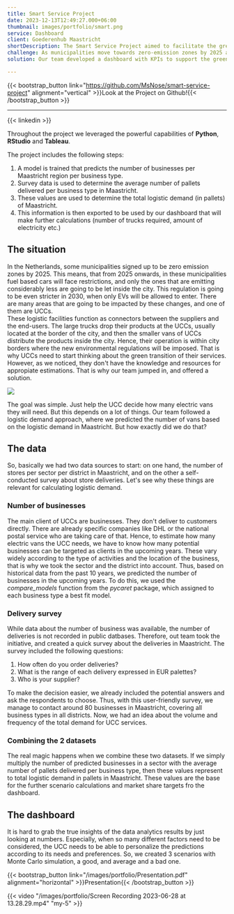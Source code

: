 ```yaml
---
title: Smart Service Project
date: 2023-12-13T12:49:27.000+06:00
thumbnail: images/portfolio/smart.png
service: Dashboard 
client: Goederenhub Maastricht
shortDescription: The Smart Service Project aimed to facilitate the green transition in the electric vehicle market. Our team has chosen  Urban Consolidation Centers (UCCs) as stakeholders, focusing especially on Goederenhub in Maastricht.
challenge: As municipalities move towards zero-emission zones by 2025 and stricter regulations by 2030, UCCs need to estimate their future needs for electric vans to comply with new environmental laws. The main challenge was to predict the logistic demand within Maastricht accurately and help UCCs prepare for this transition, despite their lack of resources and expertise in this area.
solution: Our team developed a dashboard with KPIs to support the green transition of UCCs in Maastricht. Using predictive models and survey data, we estimated logistic demand and calculated the number of trucks and energy consumption needed. The dashboard provides personalized predictions and scenarios, helping UCCs plan for the number of electric vans required and future energy and cost management.

---
```


{{< bootstrap_button link="https://github.com/MsNose/smart-service-project" alignment="vertical" >}}Look at the Project on Github!{{< /bootstrap_button >}}

---
  


{{< linkedin >}}



Throughout the project we leveraged the powerful capabilities of **Python**, **RStudio** and **Tableau**.

The project includes the following steps:

1. A model is trained that predicts the number of businesses per Maastricht region per business type.  
2. Survey data is used to determine the average number of pallets delivered per business type in Maastricht.
3. These values are used to determine the total logistic demand (in pallets) of Maastricht.
4. This information is then exported to be used by our dashboard that will make further calculations (number of trucks required, amount of electricity etc.)



## The situation

In the Netherlands, some municipalities signed up to be zero emission zones by 2025. This means, that from 2025 onwards, in these municipalities fuel based cars will face restrictions, and only the ones that are emitting considerably less are going to be let inside the city. This regulation is going to be even stricter in 2030, when only EVs will be allowed to enter. There are many areas that are going to be impacted by these changes, and one of them are UCCs.   
These logistic facilities function as connectors between the suppliers and the end-users. The large trucks drop their products at the UCCs, usually located at the border of the city, and then the smaller vans of UCCs distribute the products inside the city. Hence, their operation is within city borders where the new environmental regulations will be imposed. That is why UCCs need to start thinking about the green transition of their services. However, as we noticed, they don't have the knowledge and resources for appropiate estimations. That is why our team jumped in, and offered a solution. 

![](/images/portfolio/ucc.gif)


The goal was simple. Just help the UCC decide how many electric vans they will need. But this depends on a lot of things. Our team followed a logistic demand approach, where we predicted the number of vans based on the logistic demand in Maastricht. But how exactly did we do that?

## The data

So, basically we had two data sources to start: on one hand, the number of stores per sector per district in Maastricht, and on the other a self-conducted survey about store deliveries. Let's see why these things are relevant for calculating logistic demand.

### Number of businesses

The main client of UCCs are businesses. They don't deliver to customers directly. There are already specific companies like DHL or the national postal service who are taking care of that. Hence, to estimate how many electric vans the UCC needs, we have to know how many potential businesses can be targeted as clients in the upcoming years. These vary widely according to the type of activities and the location of the business, that is why we took the sector and the district into account. Thus, based on historical data from the past 10 years, we predicted the number of businesses in the upcoming years. To do this, we used the *compare_models* function from the *pycaret* package, which assigned to each business type a best fit model. 


### Delivery survey

While data about the number of business was available, the number of deliveries is not recorded in public datbases. Therefore, out team took the initiative, and created a quick survey about the deliveries in Maastricht. The survey included the following questions:  

  1. How often do you order deliveries?
  2. What is the range of each delivery expressed in EUR palettes?
  3. Who is your supplier?

To make the decision easier, we already included the potential answers  and ask the respondents to choose. Thus, with this user-friendly survey, we manage to contact around 80 businesses in Maastricht, covering all business types in all districts. Now, we had an idea about the volume and frequency of the total demand for UCC services. 

### Combining the 2 datasets

The real magic happens when we combine these two datasets. If we simply multiply the number of predicted businesses in a sector with the average number of pallets delivered per business type, then these values represent to total logistic demand in pallets in Maastricht. These values are the base for the further scenario calculations and market share targets fro the dashboard.


## The dashboard

It is hard to grab the true insights of the data analytics results by just looking at numbers. Especially, when so many different factors need to be considered, the UCC needs to be able to personalize the predictions according to its needs and preferences. So, we created 3 scenarios with Monte Carlo simulation, a good, and average and a bad one. 



{{< bootstrap_button link="/images/portfolio/Presentation.pdf" alignment="horizontal" >}}Presentation{{< /bootstrap_button >}}




 
{{< video "/images/portfolio/Screen Recording 2023-06-28 at 13.28.29.mp4" "my-5" >}}


